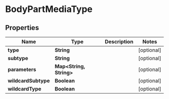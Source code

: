 

# BodyPartMediaType

## Properties

Name | Type | Description | Notes
------------ | ------------- | ------------- | -------------
**type** | **String** |  |  [optional]
**subtype** | **String** |  |  [optional]
**parameters** | **Map&lt;String, String&gt;** |  |  [optional]
**wildcardSubtype** | **Boolean** |  |  [optional]
**wildcardType** | **Boolean** |  |  [optional]



